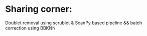 # Sharing corner: 

Doublet removal using scrublet & ScanPy based pipeline && batch correction using BBKNN
